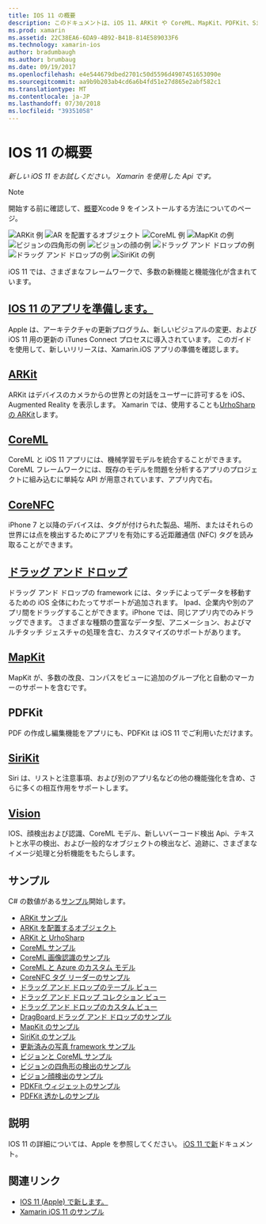 ```yaml
---
title: IOS 11 の概要
description: このドキュメントは、iOS 11、ARKit や CoreML、MapKit、PDFKit、SiriKit、ビジョン フレームワークなどの機能を記述するさまざまなガイドにリンクしています。
ms.prod: xamarin
ms.assetid: 22C38EA6-6DA9-4B92-B41B-814E589033F6
ms.technology: xamarin-ios
author: bradumbaugh
ms.author: brumbaug
ms.date: 09/19/2017
ms.openlocfilehash: e4e544679dbed2701c50d5596d4907451653090e
ms.sourcegitcommit: aa9b9b203ab4cd6a6b4fd51e27d865e2abf582c1
ms.translationtype: MT
ms.contentlocale: ja-JP
ms.lasthandoff: 07/30/2018
ms.locfileid: "39351058"
---
```

# <a name="introduction-to-ios-11"></a>IOS 11 の概要

_新しい iOS 11 をお試しください。 Xamarin を使用した Api です。_

> [!NOTE]
> 開始する前に確認して、[概要](get-started.md)Xcode 9 をインストールする方法についてのページ。

![ARKit 例](images/arkit.png) ![AR を配置するオブジェクト](images/arkit2.png) ![CoreML 例](images/coreml.png) ![MapKit の例](images/mapkit.png) ![ビジョンの四角形の例](images/vision1.png) ![ビジョンの顔の例](images/vision2.png) ![ドラッグ アンド ドロップの例](images/drag-drop.png) ![ドラッグ アンド ドロップの例](images/drag-drop2.png) ![SiriKit の例](images/sirikit.png)

iOS 11 では、さまざまなフレームワークで、多数の新機能と機能強化が含まれています。

## <a name="preparing-your-app-for-ios-11updating-your-appindexmd"></a>[IOS 11 のアプリを準備します。](updating-your-app/index.md)

Apple は、アーキテクチャの更新プログラム、新しいビジュアルの変更、および iOS 11 用の更新の iTunes Connect プロセスに導入されています。 このガイドを使用して、新しいリリースは、Xamarin.iOS アプリの準備を確認します。

## <a name="arkitarkitindexmd"></a>[ARKit](arkit/index.md)

ARKit はデバイスのカメラからの世界との対話をユーザーに許可するを iOS、Augmented Reality を表示します。
Xamarin では、使用することも[UrhoSharp の ARKit](arkit/urhosharp.md)します。

## <a name="coremlcoremlmd"></a>[CoreML](coreml.md)

CoreML と iOS 11 アプリには、機械学習モデルを統合することができます。 CoreML フレームワークには、既存のモデルを問題を分析するアプリのプロジェクトに組み込むに単純な API が用意されています、アプリ内で右。

## <a name="corenfccorenfcmd"></a>[CoreNFC](corenfc.md)

iPhone 7 と以降のデバイスは、タグが付けられた製品、場所、またはそれらの世界には点を検出するためにアプリを有効にする近距離通信 (NFC) タグを読み取ることができます。

## <a name="drag-and-dropdrag-and-dropmd"></a>[ドラッグ アンド ドロップ](drag-and-drop.md)

ドラッグ アンド ドロップの framework には、タッチによってデータを移動するための iOS 全体にわたってサポートが追加されます。 Ipad、企業内や別のアプリ間をドラッグすることができます。iPhone では、同じアプリ内でのみドラッグできます。 さまざまな種類の豊富なデータ型、アニメーション、およびマルチタッチ ジェスチャの処理を含む、カスタマイズのサポートがあります。

## <a name="mapkitmapkitmd"></a>[MapKit](mapkit.md)

MapKit が、多数の改良、コンパスをビューに追加のグループ化と自動のマーカーのサポートを含むです。

## <a name="pdfkit"></a>PDFKit

PDF の作成し編集機能をアプリにも、PDFKit は iOS 11 でご利用いただけます。

## <a name="sirikitsirikitmd"></a>[SiriKit](sirikit.md)

Siri は、リストと注意事項、および別のアプリ名などの他の機能強化を含め、さらに多くの相互作用をサポートします。

## <a name="visionvisionmd"></a>[Vision](vision.md)

IOS、顔検出および認識、CoreML モデル、新しいバーコード検出 Api、テキストと水平の検出、および一般的なオブジェクトの検出など、追跡に、さまざまなイメージ処理と分析機能をもたらします。

## <a name="samples"></a>サンプル

C# の数値がある[サンプル](https://developer.xamarin.com/samples/ios/iOS11/)開始します。

* [ARKit サンプル](https://developer.xamarin.com/samples/monotouch/ios11/ARKitSample/)
* [ARKit を配置するオブジェクト](https://developer.xamarin.com/samples/monotouch/ios11/ARKitPlacingObjects/)
* [ARKit と UrhoSharp](arkit/urhosharp.md)
* [CoreML サンプル](https://developer.xamarin.com/samples/monotouch/ios11/CoreML)
* [CoreML 画像認識のサンプル](https://developer.xamarin.com/samples/monotouch/ios11/CoreMLImageRecognition)
* [CoreML と Azure のカスタム モデル](https://developer.xamarin.com/samples/monotouch/ios11/CoreMLAzureModel)
* [CoreNFC タグ リーダーのサンプル](https://developer.xamarin.com/samples/monotouch/ios11/NFCTagReader/)
* [ドラッグ アンド ドロップのテーブル ビュー](https://developer.xamarin.com/samples/monotouch/ios11/DragAndDropTableView)
* [ドラッグ アンド ドロップ コレクション ビュー](https://developer.xamarin.com/samples/monotouch/ios11/DragAndDropCollectionView)
* [ドラッグ アンド ドロップのカスタム ビュー](https://developer.xamarin.com/samples/monotouch/ios11/DragAndDropCustomView)
* [DragBoard ドラッグ アンド ドロップのサンプル](https://developer.xamarin.com/samples/monotouch/ios11/DragAndDropDragBoard)
* [MapKit のサンプル](https://developer.xamarin.com/samples/monotouch/ios11/MapKitSample)
* [SiriKit のサンプル](https://developer.xamarin.com/samples/monotouch/ios11/SiriKitSample/)
* [更新済みの写真 framework サンプル](https://developer.xamarin.com/samples/monotouch/ios11/SamplePhotoApp/)
* [ビジョンと CoreML サンプル](https://developer.xamarin.com/samples/monotouch/ios11/CoreMLVision)
* [ビジョンの四角形の検出のサンプル](https://developer.xamarin.com/samples/monotouch/ios11/VisionRects)
* [ビジョン顔検出のサンプル](https://developer.xamarin.com/samples/monotouch/ios11/VisionFaces)
* [PDKFit ウィジェットのサンプル](https://developer.xamarin.com/samples/monotouch/ios11/PDFAnnotationWidgetsAdvanced)
* [PDFKit 透かしのサンプル](https://developer.xamarin.com/samples/monotouch/ios11/PDFDocumentWatermark)

## <a name="more-information"></a>説明

IOS 11 の詳細については、Apple を参照してください。 [iOS 11 で新](https://developer.apple.com/ios/)ドキュメント。


## <a name="related-links"></a>関連リンク

- [IOS 11 (Apple) で新します。](https://developer.apple.com/ios/)
- [Xamarin iOS 11 のサンプル](https://developer.xamarin.com/samples/ios/iOS11/)
